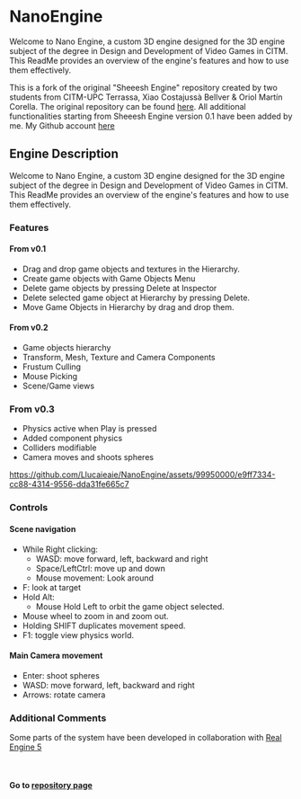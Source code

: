 # NanoEngine

Welcome to Nano Engine, a custom 3D engine designed for the 3D engine subject of the degree in Design and Development of Video Games in CITM. This ReadMe provides an overview of the engine's features and how to use them effectively.

This is a fork of the original "Sheeesh Engine" repository created by two students from CITM-UPC Terrassa, Xiao Costajussà Bellver & Oriol Martín Corella. The original repository can be found [here](https://github.com/Urii98/SheeeshEngine).
All additional functionalities starting from Sheeesh Engine version 0.1 have been added by me.
My Github account [here](https://github.com/Llucaieaie)



## Engine Description
Welcome to Nano Engine, a custom 3D engine designed for the 3D engine subject of the degree in Design and Development of Video Games in CITM. This ReadMe provides an overview of the engine's features and how to use them effectively.

### Features

#### From v0.1
- Drag and drop game objects and textures in the Hierarchy.
- Create game objects with Game Objects Menu
- Delete game objects by pressing Delete at Inspector
- Delete selected game object at Hierarchy by pressing Delete.
- Move Game Objects in Hierarchy by drag and drop them.

#### From v0.2
- Game objects hierarchy
- Transform, Mesh, Texture and Camera Components
- Frustum Culling
- Mouse Picking
- Scene/Game views

### From v0.3
- Physics active when Play is pressed
- Added component physics
- Colliders modifiable
- Camera moves and shoots spheres
  

https://github.com/Llucaieaie/NanoEngine/assets/99950000/e9ff7334-cc88-4314-9556-dda31fe665c7


### Controls

#### Scene navigation
- While Right clicking:
	- WASD: move forward, left, backward and right
	- Space/LeftCtrl: move up and down
	- Mouse movement: Look around
- F: look at target
- Hold Alt:
	- Mouse Hold Left to orbit the game object selected.
- Mouse wheel to zoom in and zoom out.
- Holding SHIFT duplicates movement speed.
- F1: toggle view physics world.

#### Main Camera movement
- Enter: shoot spheres
- WASD: move forward, left, backward and right
- Arrows: rotate camera

### Additional Comments
Some parts of the system have been developed in collaboration with [Real Engine 5](https://github.com/Hacienda69/Real-Engine-5)

&nbsp;

#### Go to [repository page](https://github.com/Llucaieaie/NanoEngine)


